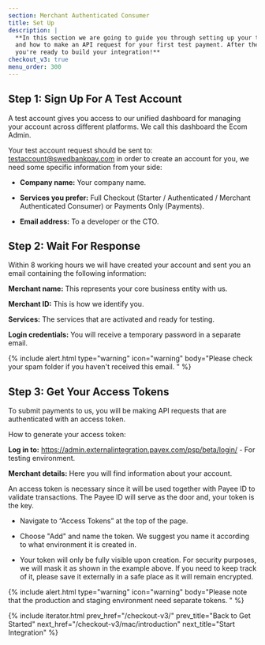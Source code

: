 ```yaml
---
section: Merchant Authenticated Consumer
title: Set Up
description: |
  **In this section we are going to guide you through setting up your test account
  and how to make an API request for your first test payment. After these steps,
  you're ready to build your integration!**
checkout_v3: true
menu_order: 300
---
```


## Step 1: Sign Up For A Test Account

A test account gives you access to our unified dashboard for managing your
account across different platforms. We call this dashboard the Ecom Admin.

Your test account request should be sent to:
[testaccount@swedbankpay.com](mailto:testaccount@swedbankpay.com) in order to
create an account for you, we need some specific information from your side:

*   **Company name:** Your company name.

*   **Services you prefer:** Full Checkout (Starter / Authenticated / Merchant
    Authenticated Consumer) or Payments Only (Payments).

*   **Email address:** To a developer or the CTO.

## Step 2: Wait For Response

Within 8 working hours we will have created your account and sent you an email
containing the following information:

**Merchant name:** This represents your core business entity with us.

**Merchant ID:** This is how we identify you.

**Services:** The services that are activated and ready for testing.

**Login credentials:** You will receive a temporary password in a separate
email.

{% include alert.html type="warning" icon="warning" body="Please
check your spam folder if you haven't received this email. " %}

## Step 3: Get Your Access Tokens

To submit payments to us, you will be making API requests that are authenticated
with an access token.

How to generate your access token:

**Log in to:** https://admin.externalintegration.payex.com/psp/beta/login/ - For
testing environment.

**Merchant details:** Here you will find information about your
account.

An access token is necessary since it will be used together with Payee ID to
validate transactions. The Payee ID will serve as the door and, your token is
the key.

*   Navigate to “Access Tokens” at the top of the page.

*   Choose "Add" and name the token. We suggest you name it according to what
  environment it is created in.

*   Your token will only be fully visible upon creation. For security purposes,
    we will mask it as shown in the example above. If you need to keep track
    of it, please save it externally in a safe place as it will remain
    encrypted.

{% include alert.html type="warning" icon="warning" body="Please note that the
production and staging environment need separate tokens. " %}

{% include iterator.html prev_href="/checkout-v3/"
                         prev_title="Back to Get Started"
                         next_href="/checkout-v3/mac/introduction"
                         next_title="Start Integration" %}

